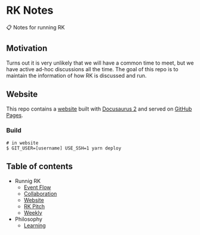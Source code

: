 # RK Notes

📋 Notes for running RK

## Motivation

Turns out it is very unlikely that we will have a common time to meet, but we have active ad-hoc discussions all the time. The goal of this repo is to maintain the information of how RK is discussed and run.

## Website

This repo contains a [website](https://react-knowledgeable.github.io/notes/) built with [Docusaurus 2](https://v2.docusaurus.io/) and served on [GitHub Pages](https://pages.github.com/).

### Build

```shell
# in website
$ GIT_USER=[username] USE_SSH=1 yarn deploy
```

## Table of contents

- Runnig RK
  - [Event Flow](content/event-flow.md)
  - [Collaboration](content/rk-kids.md)
  - [Website](content/website.md)
  - [RK Pitch](content/rk-pitch.md)
  - [Weekly](content/weekly.md)
- Philosophy
  - [Learning](content/learning.md)
